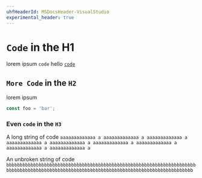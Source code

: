 ```yaml
---
uhfHeaderId: MSDocsHeader-VisualStudio
experimental_header: true
---
```


# `Code` in the H1

lorem ipsum `code` hello [`code`](./inline-code.md)

## `More Code` in the `H2`

lorem ipsum

``` js
const foo = 'bar';
```

### Even `code` in the `H3`

A long string of code `aaaaaaaaaaaaa a aaaaaaaaaaaaa a aaaaaaaaaaaaa a aaaaaaaaaaaaa a aaaaaaaaaaaaa a aaaaaaaaaaaaa a aaaaaaaaaaaaa a aaaaaaaaaaaaa a aaaaaaaaaaaaa a`

An unbroken string of code `bbbbbbbbbbbbbbbbbbbbbbbbbbbbbbbbbbbbbbbbbbbbbbbbbbbbbbbbbbbbbbbbbbbbbbbbbbbbbbbbbbbbbbbbbbbbbbbbbbbbbbbbbbbbbbbbbbbbbbbbbbbbbbbbbbbbbbbbbbb`
